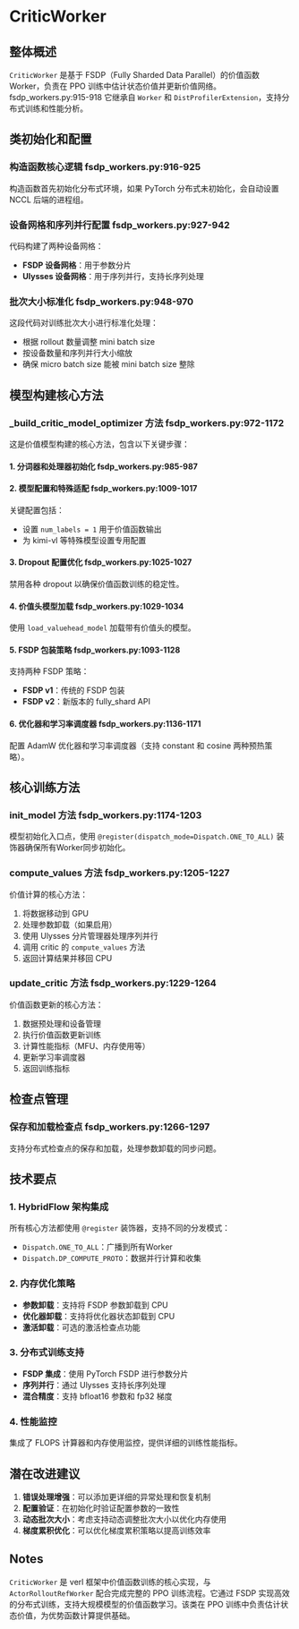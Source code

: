 # CriticWorker



## 整体概述

`CriticWorker` 是基于 FSDP（Fully Sharded Data Parallel）的价值函数Worker，负责在 PPO 训练中估计状态价值并更新价值网络。 fsdp_workers.py:915-918 它继承自 `Worker` 和 `DistProfilerExtension`，支持分布式训练和性能分析。

## 类初始化和配置

### 构造函数核心逻辑 fsdp_workers.py:916-925

构造函数首先初始化分布式环境，如果 PyTorch 分布式未初始化，会自动设置 NCCL 后端的进程组。

### 设备网格和序列并行配置 fsdp_workers.py:927-942

代码构建了两种设备网格：

- **FSDP 设备网格**：用于参数分片
- **Ulysses 设备网格**：用于序列并行，支持长序列处理

### 批次大小标准化 fsdp_workers.py:948-970

这段代码对训练批次大小进行标准化处理：

- 根据 rollout 数量调整 mini batch size
- 按设备数量和序列并行大小缩放
- 确保 micro batch size 能被 mini batch size 整除

## 模型构建核心方法

### _build_critic_model_optimizer 方法 fsdp_workers.py:972-1172

这是价值模型构建的核心方法，包含以下关键步骤：

#### 1. 分词器和处理器初始化 fsdp_workers.py:985-987

#### 2. 模型配置和特殊适配 fsdp_workers.py:1009-1017

关键配置包括：

- 设置 `num_labels = 1` 用于价值函数输出
- 为 kimi-vl 等特殊模型设置专用配置

#### 3. Dropout 配置优化 fsdp_workers.py:1025-1027

禁用各种 dropout 以确保价值函数训练的稳定性。

#### 4. 价值头模型加载 fsdp_workers.py:1029-1034

使用 `load_valuehead_model` 加载带有价值头的模型。

#### 5. FSDP 包装策略 fsdp_workers.py:1093-1128

支持两种 FSDP 策略：

- **FSDP v1**：传统的 FSDP 包装
- **FSDP v2**：新版本的 fully_shard API

#### 6. 优化器和学习率调度器 fsdp_workers.py:1136-1171

配置 AdamW 优化器和学习率调度器（支持 constant 和 cosine 两种预热策略）。

## 核心训练方法

### init_model 方法 fsdp_workers.py:1174-1203

模型初始化入口点，使用 `@register(dispatch_mode=Dispatch.ONE_TO_ALL)` 装饰器确保所有Worker同步初始化。

### compute_values 方法 fsdp_workers.py:1205-1227

价值计算的核心方法：

1. 将数据移动到 GPU
2. 处理参数卸载（如果启用）
3. 使用 Ulysses 分片管理器处理序列并行
4. 调用 critic 的 `compute_values` 方法
5. 返回计算结果并移回 CPU

### update_critic 方法 fsdp_workers.py:1229-1264

价值函数更新的核心方法：

1. 数据预处理和设备管理
2. 执行价值函数更新训练
3. 计算性能指标（MFU、内存使用等）
4. 更新学习率调度器
5. 返回训练指标

## 检查点管理

### 保存和加载检查点 fsdp_workers.py:1266-1297

支持分布式检查点的保存和加载，处理参数卸载的同步问题。

## 技术要点

### 1. HybridFlow 架构集成

所有核心方法都使用 `@register` 装饰器，支持不同的分发模式：

- `Dispatch.ONE_TO_ALL`：广播到所有Worker
- `Dispatch.DP_COMPUTE_PROTO`：数据并行计算和收集

### 2. 内存优化策略

- **参数卸载**：支持将 FSDP 参数卸载到 CPU
- **优化器卸载**：支持将优化器状态卸载到 CPU
- **激活卸载**：可选的激活检查点功能

### 3. 分布式训练支持

- **FSDP 集成**：使用 PyTorch FSDP 进行参数分片
- **序列并行**：通过 Ulysses 支持长序列处理
- **混合精度**：支持 bfloat16 参数和 fp32 梯度

### 4. 性能监控

集成了 FLOPS 计算器和内存使用监控，提供详细的训练性能指标。

## 潜在改进建议

1. **错误处理增强**：可以添加更详细的异常处理和恢复机制
2. **配置验证**：在初始化时验证配置参数的一致性
3. **动态批次大小**：考虑支持动态调整批次大小以优化内存使用
4. **梯度累积优化**：可以优化梯度累积策略以提高训练效率

## Notes

`CriticWorker` 是 verl 框架中价值函数训练的核心实现，与 `ActorRolloutRefWorker` 配合完成完整的 PPO 训练流程。它通过 FSDP 实现高效的分布式训练，支持大规模模型的价值函数学习。该类在 PPO 训练中负责估计状态价值，为优势函数计算提供基础。
